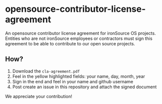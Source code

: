 # opensource-contributor-license-agreement

An opensource contributor license agreement for ironSource OS projects.
Entities who are not ironSource employees or contractors must sign this agreement to be able to contribute to our open source projects.

## How?
1. Download the `cla-agreement.pdf`
2. Feel in the yellow highlighted fields: your name, day, month, year
3. Sign in the end and feel in your name and github username
4. Post create an issue in this repository and attach the signed document

We appreciate your contribution!

